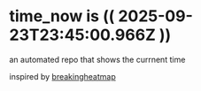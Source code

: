 # time_now is (( 2025-09-23T23:45:00.966Z ))

an automated repo that shows the currnent time

inspired by [breakingheatmap](https://github.com/breakingheatmap/breakingheatmap)